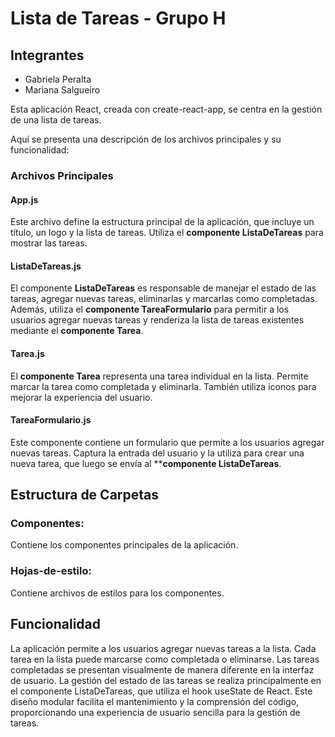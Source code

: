 # Lista de Tareas - Grupo H

## Integrantes

- Gabriela Peralta
- Mariana Salgueiro

Esta aplicación React, creada con create-react-app, se centra en la gestión de una lista de tareas.

 Aquí se presenta una descripción de los archivos principales y su funcionalidad:

### Archivos Principales

#### App.js

Este archivo define la estructura principal de la aplicación, que incluye un título, un logo y la lista de tareas. Utiliza el **componente ListaDeTareas** para mostrar las tareas.

#### ListaDeTareas.js

El componente **ListaDeTareas** es responsable de manejar el estado de las tareas, agregar nuevas tareas, eliminarlas y marcarlas como completadas. Además, utiliza el **componente TareaFormulario** para permitir a los usuarios agregar nuevas tareas y renderiza la lista de tareas existentes mediante el **componente Tarea**.

#### Tarea.js
El **componente Tarea** representa una tarea individual en la lista. Permite marcar la tarea como completada y eliminarla. También utiliza iconos para mejorar la experiencia del usuario.

#### TareaFormulario.js
Este componente contiene un formulario que permite a los usuarios agregar nuevas tareas. Captura la entrada del usuario y la utiliza para crear una nueva tarea, que luego se envía al ****componente ListaDeTareas**.

## Estructura de Carpetas

### Componentes: 

Contiene los componentes principales de la aplicación.
### Hojas-de-estilo:
 Contiene archivos de estilos para los componentes.

## Funcionalidad
La aplicación permite a los usuarios agregar nuevas tareas a la lista.
Cada tarea en la lista puede marcarse como completada o eliminarse.
Las tareas completadas se presentan visualmente de manera diferente en la interfaz de usuario.
La gestión del estado de las tareas se realiza principalmente en el componente ListaDeTareas, que utiliza el hook useState de React.
Este diseño modular facilita el mantenimiento y la comprensión del código, proporcionando una experiencia de usuario sencilla para la gestión de tareas.